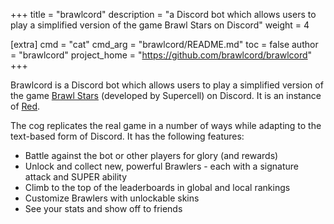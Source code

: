 +++
title = "brawlcord"
description = "a Discord bot which allows users to play a simplified version of the game Brawl Stars on Discord"
weight = 4

[extra]
cmd = "cat"
cmd_arg = "brawlcord/README.md"
toc = false
author = "brawlcord"
project_home = "https://github.com/brawlcord/brawlcord"
+++

Brawlcord is a Discord bot which allows users to play a simplified version of the game [Brawl Stars](https://brawlstars.com) (developed by Supercell) on Discord. It is an instance of [Red](https://github.com/Cog-Creators/Red-DiscordBot).

The cog replicates the real game in a number of ways while adapting to the text-based form of Discord. It has the following features:

- Battle against the bot or other players for glory (and rewards)  
- Unlock and collect new, powerful Brawlers - each with a signature attack and SUPER ability
- Climb to the top of the leaderboards in global and local rankings
- Customize Brawlers with unlockable skins
- See your stats and show off to friends  
